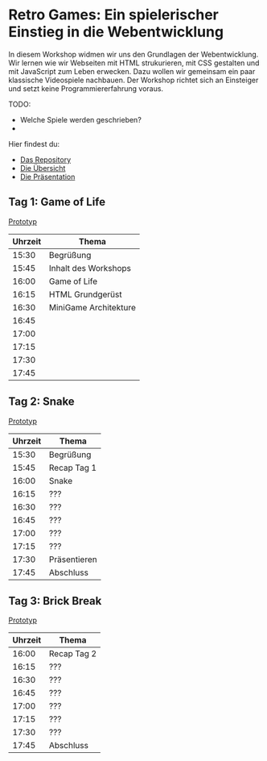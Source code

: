 # Retro Games: Ein spielerischer Einstieg in die Webentwicklung

In diesem Workshop widmen wir uns den Grundlagen der Webentwicklung.
Wir lernen wie wir Webseiten mit HTML strukurieren, mit CSS gestalten und mit JavaScript zum Leben erwecken.
Dazu wollen wir gemeinsam ein paar klassische Videospiele nachbauen.
Der Workshop richtet sich an Einsteiger und setzt keine Programmiererfahrung voraus.

TODO:
- Welche Spiele werden geschrieben?
- 

Hier findest du:
- [Das Repository](https://github.com/RS-Software-Dev/workshop-mini-games)
- [Die Übersicht](https://rs-software-dev.github.io/workshop-mini-games)
- [Die Präsentation](https://rs-software-dev.github.io/workshop-mini-games/slides)


## Tag 1: Game of Life

[Prototyp](https://rs-software-dev.github.io/workshop-mini-games/01-game-of-life.html)

| Uhrzeit | Thema |
|-------|-----------|
| 15:30 | Begrüßung |
| 15:45 | Inhalt des Workshops |
| 16:00 | Game of Life  |
| 16:15 | HTML Grundgerüst |
| 16:30 | MiniGame Architekture |
| 16:45 |  |
| 17:00 |  |
| 17:15 |  |
| 17:30 |  |
| 17:45 |  |

## Tag 2: Snake

[Prototyp](https://rs-software-dev.github.io/workshop-mini-games/02-snake.html)

| Uhrzeit | Thema |
|-------|-----------|
| 15:30 | Begrüßung |
| 15:45 | Recap Tag 1 |
| 16:00 | Snake |
| 16:15 | ??? |
| 16:30 | ??? |
| 16:45 | ??? |
| 17:00 | ??? |
| 17:15 | ??? |
| 17:30 | Präsentieren |
| 17:45 | Abschluss |

## Tag 3: Brick Break

[Prototyp](https://rs-software-dev.github.io/workshop-mini-games/03-brick-break.html)

| Uhrzeit | Thema |
|-------|-----------|
| 16:00 | Recap Tag 2 |
| 16:15 | ??? |
| 16:30 | ??? |
| 16:45 | ??? |
| 17:00 | ??? |
| 17:15 | ??? |
| 17:30 | ??? |
| 17:45 | Abschluss |